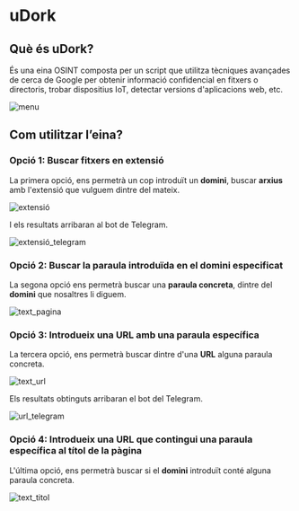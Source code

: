 # uDork

## Què és uDork?

És una eina OSINT composta per un script que utilitza tècniques avançades de cerca de Google per obtenir informació confidencial en fitxers o directoris, trobar dispositius IoT, detectar versions d'aplicacions web, etc.

![menu](https://user-images.githubusercontent.com/56296299/169579502-90f0dd14-6964-4edd-b767-a2b814b07aa8.png)

## Com utilitzar l’eina?

### Opció 1: Buscar fitxers en extensió

La primera opció, ens permetrà un cop introduït un **domini**, buscar **arxius** amb l'extensió que vulguem dintre del mateix.

![extensió](https://user-images.githubusercontent.com/56296299/169579304-70bd164f-2342-47de-9245-d41ea24190ea.png)

I els resultats arribaran al bot de Telegram.

![extensió_telegram](https://user-images.githubusercontent.com/56296299/169580142-c3e1aa12-965b-4379-86cf-0c72d359f8a8.png)

### Opció 2: Buscar la paraula introduïda en el domini especificat

La segona opció ens permetrà buscar una **paraula concreta**, dintre del **domini** que nosaltres li diguem.

![text_pagina](https://user-images.githubusercontent.com/56296299/169579337-f99e36c2-b0e5-47cd-a267-3bf0297fca0f.png)

### Opció 3: Introdueix una URL amb una paraula específica

La tercera opció, ens permetrà buscar dintre d'una **URL** alguna paraula concreta.

![text_url](https://user-images.githubusercontent.com/56296299/169580779-3f71e6cd-7100-47f9-973e-baccf63e5b0f.png)

Els resultats obtinguts arribaran el bot del Telegram.

![url_telegram](https://user-images.githubusercontent.com/56296299/169580208-448a90dd-93a6-4ad3-94e4-ea1dd957edd4.png)

### Opció 4: Introdueix una URL que contingui una paraula específica al títol de la pàgina

L'última opció, ens permetrà buscar si el **domini** introduït conté alguna paraula concreta.

![text_titol](https://user-images.githubusercontent.com/56296299/169579391-66508906-43ca-4c12-93cc-1579b8c04aed.png)

